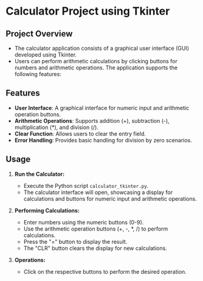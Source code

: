 # Calculator Project using Tkinter


## Project Overview

* The calculator application consists of a graphical user interface (GUI) developed using Tkinter.
* Users can perform arithmetic calculations by clicking buttons for numbers and arithmetic operations. The application supports the following features:

## Features

- **User Interface**: A graphical interface for numeric input and arithmetic operation buttons.
- **Arithmetic Operations**: Supports addition (+), subtraction (-), multiplication (*), and division (/).
- **Clear Function**: Allows users to clear the entry field.
- **Error Handling**: Provides basic handling for division by zero scenarios.


## Usage

1. **Run the Calculator:**
   - Execute the Python script `calculator_tkinter.py`.
   - The calculator interface will open, showcasing a display for calculations and buttons for numeric input and arithmetic operations.

2. **Performing Calculations:**
   - Enter numbers using the numeric buttons (0-9).
   - Use the arithmetic operation buttons (+, -, *, /) to perform calculations.
   - Press the "=" button to display the result.
   - The "CLR" button clears the display for new calculations.

3. **Operations:**
   - Click on the respective buttons to perform the desired operation.

